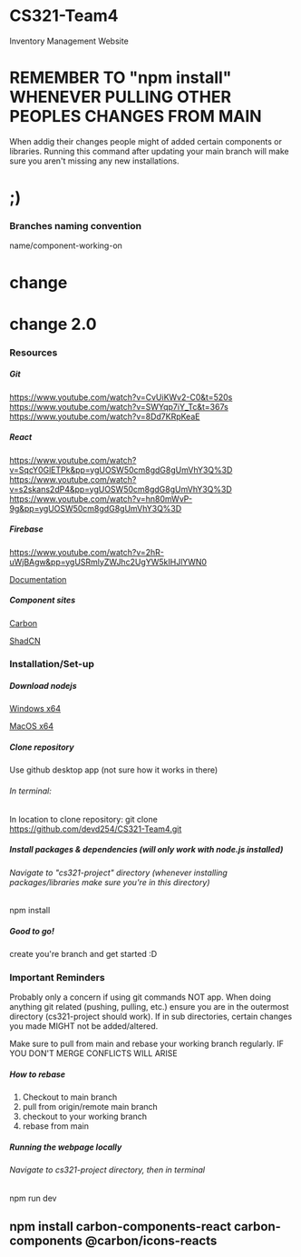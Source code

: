 # CS321-Team4
Inventory Management Website
# REMEMBER TO "npm install" WHENEVER PULLING OTHER PEOPLES CHANGES FROM MAIN
When addig their changes people might of added certain components or libraries. Running this command after updating your main branch will make sure you aren't missing any new installations.
# ;)
### Branches naming convention
name/component-working-on

# change
# change 2.0
### Resources
##### Git
https://www.youtube.com/watch?v=CvUiKWv2-C0&t=520s
https://www.youtube.com/watch?v=SWYqp7iY_Tc&t=367s
https://www.youtube.com/watch?v=8Dd7KRpKeaE
##### React
https://www.youtube.com/watch?v=SqcY0GlETPk&pp=ygUOSW50cm8gdG8gUmVhY3Q%3D
https://www.youtube.com/watch?v=s2skans2dP4&pp=ygUOSW50cm8gdG8gUmVhY3Q%3D
https://www.youtube.com/watch?v=hn80mWvP-9g&pp=ygUOSW50cm8gdG8gUmVhY3Q%3D

##### Firebase
https://www.youtube.com/watch?v=2hR-uWjBAgw&pp=ygUSRmlyZWJhc2UgYW5kIHJlYWN0

[Documentation](https://firebase.google.com/docs/hosting)

##### Component sites
[Carbon](https://react.carbondesignsystem.com/?path=/docs/getting-started-welcome--welcome)

[ShadCN](https://ui.shadcn.com/)


### Installation/Set-up
##### Download nodejs

[Windows x64](https://nodejs.org/dist/v20.13.1/node-v20.13.1-x64.msi)

[MacOS x64](https://nodejs.org/dist/v20.13.1/node-v20.13.1.pkg)

##### Clone repository

Use github desktop app (not sure how it works in there)

###### In terminal:

In location to clone repository: git clone https://github.com/devd254/CS321-Team4.git

##### Install packages & dependencies (will only work with node.js installed)
###### Navigate to "cs321-project" directory (whenever installing packages/libraries make sure you're in this directory)
npm install

##### Good to go!

create you're branch and get started :D

### Important Reminders
Probably only a concern if using git commands NOT app. When doing anything git related (pushing, pulling, etc.) ensure you are in the outermost directory (cs321-project should work). If in sub directories, certain changes you made MIGHT not be added/altered.

Make sure to pull from main and rebase your working branch regularly. IF YOU DON'T MERGE CONFLICTS WILL ARISE
##### How to rebase

1) Checkout to main branch 
2) pull from origin/remote main branch
3) checkout to your working branch
4) rebase from main

##### Running the webpage locally

###### Navigate to cs321-project directory, then in terminal

npm run dev

## npm install carbon-components-react carbon-components @carbon/icons-reacts